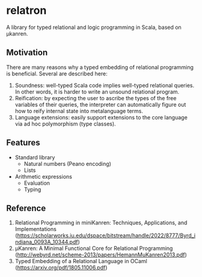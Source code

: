 # relatron

A library for typed relational and logic programming in Scala, based on µkanren.

## Motivation
There are many reasons why a typed embedding of relational programming is beneficial. Several are described here:
1. Soundness: well-typed Scala code implies well-typed relational queries. In other words, it is harder to write an unsound relational program.
2. Reification: by expecting the user to ascribe the types of the free variables of their queries, the interpreter can automatically figure out how to reify internal state into metalanguage terms.
3. Language extensions: easily support extensions to the core language via ad hoc polymorphism (type classes).

## Features
* Standard library
  * Natural numbers (Peano encoding)
  * Lists
* Arithmetic expressions
  * Evaluation
  * Typing

## Reference
1. Relational Programming in miniKanren: Techniques, Applications, and Implementations (https://scholarworks.iu.edu/dspace/bitstream/handle/2022/8777/Byrd_indiana_0093A_10344.pdf)
3. µKanren: A Minimal Functional Core for Relational Programming (http://webyrd.net/scheme-2013/papers/HemannMuKanren2013.pdf)
2. Typed Embedding of a Relational Language in OCaml (https://arxiv.org/pdf/1805.11006.pdf)

